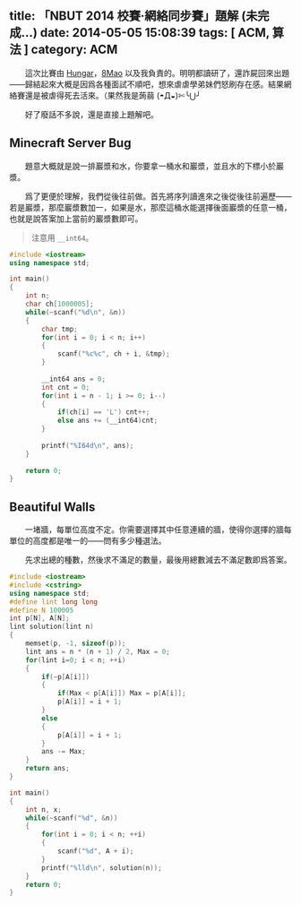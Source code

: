 title: 「NBUT 2014 校賽·網絡同步賽」題解 (未完成...)
date: 2014-05-05 15:08:39
tags: [ ACM, 算法 ]
category: ACM
---

　　這次比賽由 [Hungar](http://blog.163.com/surgy_han/)，[8Mao](http://www.cnblogs.com/Wine93/) 以及我負責的。明明都讀研了，還詐屍回來出題——歸結起來大概是因爲各種面試不順吧，想來虐虐學弟妹們怒刷存在感。結果網絡賽還是被虐得死去活來。（果然我是蒟蒻 (◓Д◒)✄╰⋃╯

　　好了廢話不多說，還是直接上題解吧。

## Minecraft Server Bug

　　題意大概就是說一排巖漿和水，你要拿一桶水和巖漿，並且水的下標小於巖漿。

　　爲了更便於理解，我們從後往前做。首先將序列讀進來之後從後往前遍歷——若是巖漿，那麼巖漿數加一，如果是水，那麼這桶水能選擇後面巖漿的任意一桶，也就是說答案加上當前的巖漿數即可。

> 注意用 `__int64`。

```cpp
#include <iostream>
using namespace std;

int main()
{
    int n;
    char ch[1000005];
    while(~scanf("%d\n", &n))
    {
        char tmp;
        for(int i = 0; i < n; i++)
        {
            scanf("%c%c", ch + i, &tmp);
        }
        
        __int64 ans = 0;
        int cnt = 0;
        for(int i = n - 1; i >= 0; i--)
        {
            if(ch[i] == 'L') cnt++;
            else ans += (__int64)cnt;
        }
        
        printf("%I64d\n", ans);
    }
    
    return 0;
}
```

## Beautiful Walls

　　一堵牆，每單位高度不定。你需要選擇其中任意連續的牆，使得你選擇的牆每單位的高度都是唯一的——問有多少種選法。

　　先求出總的種數，然後求不滿足的數量，最後用總數減去不滿足數即爲答案。

```cpp
#include <iostream>
#include <cstring>
using namespace std;
#define lint long long
#define N 100005
int p[N], A[N];
lint solution(lint n)
{
    memset(p, -1, sizeof(p));
    lint ans = n * (n + 1) / 2, Max = 0;
    for(lint i=0; i < n; ++i)
    {
        if(~p[A[i]])
        {
            if(Max < p[A[i]]) Max = p[A[i]];
            p[A[i]] = i + 1;
        }
        else
        {
            p[A[i]] = i + 1;
        }
        ans -= Max;
    }
    return ans;
}

int main()
{
    int n, x;
    while(~scanf("%d", &n))
    {
        for(int i = 0; i < n; ++i)
        {
            scanf("%d", A + i);
        }
        printf("%lld\n", solution(n));
    }
    return 0;
}
```